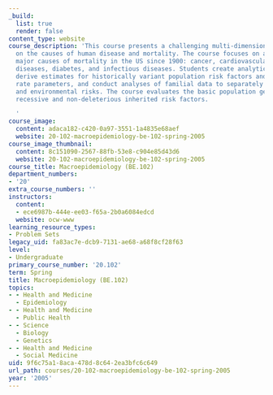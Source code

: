 ```yaml
---
_build:
  list: true
  render: false
content_type: website
course_description: 'This course presents a challenging multi-dimensional perspective
  on the causes of human disease and mortality. The course focuses on analyses of
  major causes of mortality in the US since 1900: cancer, cardiovascular and cerebrovascular
  diseases, diabetes, and infectious diseases. Students create analytical models to
  derive estimates for historically variant population risk factors and physiological
  rate parameters, and conduct analyses of familial data to separately estimate inherited
  and environmental risks. The course evaluates the basic population genetics of dominant,
  recessive and non-deleterious inherited risk factors.

  '
course_image:
  content: adaca182-c420-0a97-3551-1a4835e68aef
  website: 20-102-macroepidemiology-be-102-spring-2005
course_image_thumbnail:
  content: 8c151090-2567-88fb-53e8-c904e85d43d6
  website: 20-102-macroepidemiology-be-102-spring-2005
course_title: Macroepidemiology (BE.102)
department_numbers:
- '20'
extra_course_numbers: ''
instructors:
  content:
  - ece6987b-444e-ee03-f65a-2b0a6084edcd
  website: ocw-www
learning_resource_types:
- Problem Sets
legacy_uid: fa83ac7e-dcb9-7131-ae68-a68f8cf28f63
level:
- Undergraduate
primary_course_number: '20.102'
term: Spring
title: Macroepidemiology (BE.102)
topics:
- - Health and Medicine
  - Epidemiology
- - Health and Medicine
  - Public Health
- - Science
  - Biology
  - Genetics
- - Health and Medicine
  - Social Medicine
uid: 9f6c75a1-8aca-478d-8c64-2ea3bfc6c649
url_path: courses/20-102-macroepidemiology-be-102-spring-2005
year: '2005'
---
```

